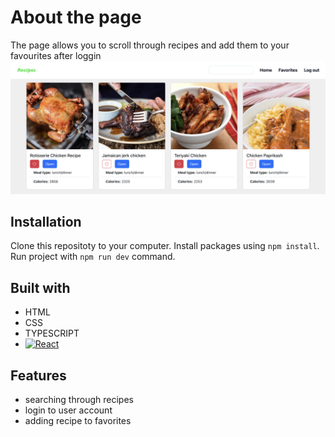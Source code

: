 # About the page
The page allows you to scroll through recipes and add them to your favourites after loggin
![alt text](/image/page.png)

## Installation
Clone this repositoty to your computer. 
Install packages using `npm install`.
Run project with `npm run dev` command.

## Built with
* HTML
* CSS
* TYPESCRIPT
* [![React][React.js]][React-url]

## Features

- searching through recipes
- login to user account
- adding recipe to favorites


<!-- style links -->
[contributors-shield]: https://img.shields.io/github/contributors/github_username/repo_name.svg?style=for-the-badge
[contributors-url]: https://github.com/github_username/repo_name/graphs/contributors
[forks-shield]: https://img.shields.io/github/forks/github_username/repo_name.svg?style=for-the-badge
[forks-url]: https://github.com/github_username/repo_name/network/members
[stars-shield]: https://img.shields.io/github/stars/github_username/repo_name.svg?style=for-the-badge
[stars-url]: https://github.com/github_username/repo_name/stargazers
[issues-shield]: https://img.shields.io/github/issues/github_username/repo_name.svg?style=for-the-badge
[React.js]: https://img.shields.io/badge/React-20232A?style=for-the-badge&logo=react&logoColor=61DAFB
[React-url]: https://reactjs.org/